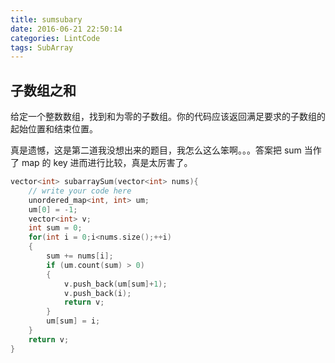```yaml
---
title: sumsubary
date: 2016-06-21 22:50:14
categories: LintCode
tags: SubArray
---
```


## 子数组之和

给定一个整数数组，找到和为零的子数组。你的代码应该返回满足要求的子数组的起始位置和结束位置。

真是遗憾，这是第二道我没想出来的题目，我怎么这么笨啊。。。答案把 sum 当作了 map 的 key 进而进行比较，真是太厉害了。

```cpp
vector<int> subarraySum(vector<int> nums){
    // write your code here
    unordered_map<int, int> um;
    um[0] = -1;
    vector<int> v;
    int sum = 0;
    for(int i = 0;i<nums.size();++i)
    {
        sum += nums[i];
        if (um.count(sum) > 0)
        {
            v.push_back(um[sum]+1);
            v.push_back(i);
            return v;
        }
        um[sum] = i;
    }
    return v;
}
```
